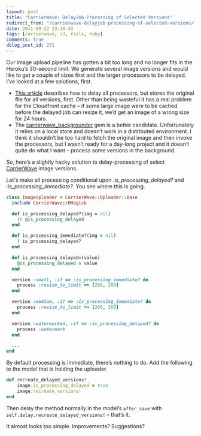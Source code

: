 ```yaml
---
layout: post
title: "CarrierWave: DelayJob-Processing of Selected Versions"
redirect_from: "/carrierwave-delayjob-processing-of-selected-versions/"
date: 2011-09-22 23:30:43
tags: [carrierwave, s3, rails, ruby]
comments: true
dblog_post_id: 271
---
```

Our image upload pipeline has gotten a bit too long and no longer fits in the Heroku’s 30-second limit. We generate several image versions and would like to get a couple of sizes first and the larger processors to be delayed.  I’ve looked at a few solutions, first.

- [This article](http://www.freezzo.com/2011/01/06/how-to-use-delayed-job-to-handle-your-carrierwave-processing/) describes how to delay all processors, but stores the original file for all versions, first. Other than being wasteful it has a real problem for the Cloudfront cache – if some large image were to be cached before the delayed job can resize it, we’d get an image of a wrong size for 24 hours.
- The [carrierwave_backgrounder](https://github.com/lardawge/carrierwave_backgrounder) gem is a better candidate. Unfortunately it relies on a local store and doesn’t work in a distributed environment. I think it shouldn’t be too hard to fetch the original image and then invoke the processors, but I wasn’t ready for a day-long project and it doesn’t quite do what I want – process some versions in the background.

So, here’s a slightly hacky solution to delay-processing of select [CarrierWave](https://github.com/jnicklas/carrierwave) image versions.

Let's make all processing conditional upon _:is_processing_delayed?_ and _:is_processing_immediate?_. You see where this is going.

```ruby
class ImageUploader < CarrierWave::Uploader::Base
  include CarrierWave::RMagick

  def is_processing_delayed?(img = nil)
    !! @is_processing_delayed
  end

  def is_processing_immediate?(img = nil)
    ! is_processing_delayed?
  end

  def is_processing_delayed=(value)
    @is_processing_delayed = value
  end

  version :small, :if => :is_processing_immediate? do
    process :resize_to_limit => [200, 200]
  end

  version :medium, :if => :is_processing_immediate? do
    process :resize_to_limit => [260, 260]
  end

  version :watermarked, :if => :is_processing_delayed? do
    process :watermark
  end

  ...
end
```

By default processing is immediate, there’s nothing to do. Add the following to the model that is holding the uploader.

```ruby
def recreate_delayed_versions!
    image.is_processing_delayed = true
    image.recreate_versions!
end
```

Then delay the method normally in the model’s `after_save` with `self.delay.recreate_delayed_versions!` – that’s it.

It almost looks too simple. Improvements? Suggestions?
